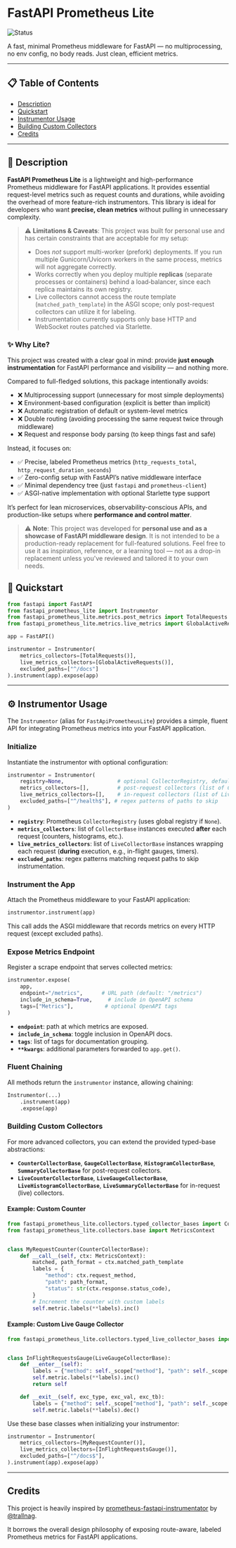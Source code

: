 # FastAPI Prometheus Lite

![Status](https://img.shields.io/badge/project-personal-blueviolet)

A fast, minimal Prometheus middleware for FastAPI — no multiprocessing, no env config, no body reads. Just clean, efficient metrics.

---

## 📋 Table of Contents

- [Description](#📖-description)
- [Quickstart](#🚀-quickstart)
- [Instrumentor Usage](#⚙️-instrumentor-usage)
- [Building Custom Collectors](#building-custom-collectors)
- [Credits](#credits)

---

## 📖 Description

**FastAPI Prometheus Lite** is a lightweight and high-performance Prometheus middleware for FastAPI applications. It provides essential request-level metrics such as request counts and durations, while avoiding the overhead of more feature-rich instrumentors. This library is ideal for developers who want **precise, clean metrics** without pulling in unnecessary complexity.

> ⚠️ **Limitations & Caveats**: This project was built for personal use and has certain constraints that are acceptable for my setup:
> - Does *not* support multi-worker (prefork) deployments. If you run multiple Gunicorn/Uvicorn workers in the same process, metrics will not aggregate correctly.
> - Works correctly when you deploy multiple **replicas** (separate processes or containers) behind a load‑balancer, since each replica maintains its own registry.
> - Live collectors cannot access the route template (`matched_path_template`) in the ASGI scope; only post-request collectors can utilize it for labeling.
> - Instrumentation currently supports only base HTTP and WebSocket routes patched via Starlette.

### ✨ Why Lite?

This project was created with a clear goal in mind: provide **just enough instrumentation** for FastAPI performance and visibility — and nothing more.

Compared to full-fledged solutions, this package intentionally avoids:
- ❌ Multiprocessing support (unnecessary for most simple deployments)
- ❌ Environment-based configuration (explicit is better than implicit)
- ❌ Automatic registration of default or system-level metrics
- ❌ Double routing (avoiding processing the same request twice through middleware)
- ❌ Request and response body parsing (to keep things fast and safe)

Instead, it focuses on:
- ✅ Precise, labeled Prometheus metrics (`http_requests_total`, `http_request_duration_seconds`)
- ✅ Zero-config setup with FastAPI’s native middleware interface
- ✅ Minimal dependency tree (just `fastapi` and `prometheus-client`)
- ✅ ASGI-native implementation with optional Starlette type support

It’s perfect for lean microservices, observability-conscious APIs, and production-like setups where **performance and control matter**.

> ⚠️ **Note**: This project was developed for **personal use and as a showcase of FastAPI middleware design**. It is not intended to be a production-ready replacement for full-featured solutions. Feel free to use it as inspiration, reference, or a learning tool — not as a drop-in replacement unless you've reviewed and tailored it to your own needs.


## 🚀 Quickstart

```python
from fastapi import FastAPI
from fastapi_prometheus_lite import Instrumentor
from fastapi_prometheus_lite.metrics.post_metrics import TotalRequests
from fastapi_prometheus_lite.metrics.live_metrics import GlobalActiveRequests

app = FastAPI()

instrumentor = Instrumentor(
    metrics_collectors=[TotalRequests()],
    live_metrics_collectors=[GlobalActiveRequests()],
    excluded_paths=["^/docs"]
).instrument(app).expose(app)
```

------

## ⚙️ Instrumentor Usage

The `Instrumentor` (alias for `FastApiPrometheusLite`) provides a simple, fluent API for integrating Prometheus metrics into your FastAPI application.

### Initialize

Instantiate the instrumentor with optional configuration:

```python
instrumentor = Instrumentor(
    registry=None,                 # optional CollectorRegistry, defaults to global
    metrics_collectors=[],         # post-request collectors (list of CollectorBase; e.g., TotalRequests())
    live_metrics_collectors=[],    # in-request collectors (list of LiveCollectorBase; e.g., GlobalActiveRequests())
    excluded_paths=["^/health$"], # regex patterns of paths to skip
)
```

- **`registry`**: Prometheus `CollectorRegistry` (uses global registry if `None`).
- **`metrics_collectors`**: list of `CollectorBase` instances executed **after** each request (counters, histograms, etc.).
- **`live_metrics_collectors`**: list of `LiveCollectorBase` instances wrapping each request (**during** execution, e.g., in-flight gauges, timers).
- **`excluded_paths`**: regex patterns matching request paths to skip instrumentation.

### Instrument the App

Attach the Prometheus middleware to your FastAPI application:

```python
instrumentor.instrument(app)
```

This call adds the ASGI middleware that records metrics on every HTTP request (except excluded paths).

### Expose Metrics Endpoint

Register a scrape endpoint that serves collected metrics:

```python
instrumentor.expose(
    app,
    endpoint="/metrics",      # URL path (default: "/metrics")
    include_in_schema=True,     # include in OpenAPI schema
    tags=["Metrics"],          # optional OpenAPI tags
)
```

- **`endpoint`**: path at which metrics are exposed.
- **`include_in_schema`**: toggle inclusion in OpenAPI docs.
- **`tags`**: list of tags for documentation grouping.
- **`**kwargs`**: additional parameters forwarded to `app.get()`.

### Fluent Chaining

All methods return the `instrumentor` instance, allowing chaining:

```python
Instrumentor(...)
    .instrument(app)
    .expose(app)
```

### Building Custom Collectors

For more advanced collectors, you can extend the provided typed-base abstractions:

- **`CounterCollectorBase`**, **`GaugeCollectorBase`**, **`HistogramCollectorBase`**, **`SummaryCollectorBase`** for post-request collectors.
- **`LiveCounterCollectorBase`**, **`LiveGaugeCollectorBase`**, **`LiveHistogramCollectorBase`**, **`LiveSummaryCollectorBase`** for in-request (live) collectors.

#### Example: Custom Counter

```python
from fastapi_prometheus_lite.collectors.typed_collector_bases import CounterCollectorBase
from fastapi_prometheus_lite.collectors.base import MetricsContext


class MyRequestCounter(CounterCollectorBase):
    def __call__(self, ctx: MetricsContext):
        matched, path_format = ctx.matched_path_template
        labels = {
            "method": ctx.request_method,
            "path": path_format,
            "status": str(ctx.response.status_code),
        }
        # Increment the counter with custom labels
        self.metric.labels(**labels).inc()
```

#### Example: Custom Live Gauge Collector

```python
from fastapi_prometheus_lite.collectors.typed_live_collector_bases import LiveGaugeCollectorBase


class InFlightRequestsGauge(LiveGaugeCollectorBase):
    def __enter__(self):
        labels = {"method": self._scope["method"], "path": self._scope["path"]}
        self.metric.labels(**labels).inc()
        return self

    def __exit__(self, exc_type, exc_val, exc_tb):
        labels = {"method": self._scope["method"], "path": self._scope["path"]}
        self.metric.labels(**labels).dec()
```

Use these base classes when initializing your instrumentor:

```python
instrumentor = Instrumentor(
    metrics_collectors=[MyRequestCounter()],
    live_metrics_collectors=[InFlightRequestsGauge()],
    excluded_paths=["^/docs$"],
).instrument(app).expose(app)
```

------

## Credits

This project is heavily inspired by [prometheus-fastapi-instrumentator](https://github.com/trallnag/prometheus-fastapi-instrumentator) by [@trallnag](https://github.com/trallnag).

It borrows the overall design philosophy of exposing route-aware, labeled Prometheus metrics for FastAPI applications.

